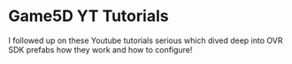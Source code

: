 # Game5D YT Tutorials
 I followed up on these Youtube tutorials  serious which dived deep into OVR  SDK prefabs how they work and how to configure!
